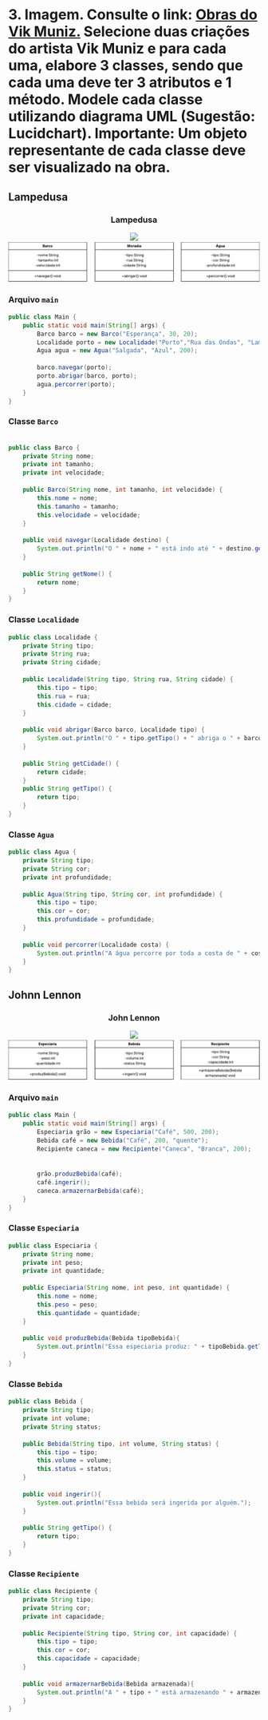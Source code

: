 # **3. Imagem. Consulte o link: <a href="https://www.culturagenial.com/vik-muniz-obras/">Obras do Vik Muniz.</a> Selecione duas criações do artista Vik Muniz e para cada uma, elabore 3 classes, sendo que cada uma deve ter 3 atributos e 1 método. Modele cada classe utilizando diagrama UML (Sugestão: Lucidchart). Importante: Um objeto representante de cada classe deve ser visualizado na obra.**

## Lampedusa 

<div align="center">
  <h3>Lampedusa</h3>
  <img src="https://cdn.culturagenial.com/imagens/lampedusa-cke.jpg?class=article">
</div>

<div align="center">
  <img src="lampedusa/lampedusa.png">
</div>

### Arquivo ``main``
```java
public class Main {
    public static void main(String[] args) {
        Barco barco = new Barco("Esperança", 30, 20);
        Localidade porto = new Localidade("Porto","Rua das Ondas", "Lampedusa");
        Agua agua = new Agua("Salgada", "Azul", 200);

        barco.navegar(porto);
        porto.abrigar(barco, porto);
        agua.percorrer(porto);
    }
}
```
### Classe ``Barco``
```java

public class Barco {
    private String nome;
    private int tamanho;
    private int velocidade;

    public Barco(String nome, int tamanho, int velocidade) {
        this.nome = nome;
        this.tamanho = tamanho;
        this.velocidade = velocidade;
    }

    public void navegar(Localidade destino) {
        System.out.println("O " + nome + " está indo até " + destino.getCidade());
    }

    public String getNome() {
        return nome;
    }
}

```
### Classe ``Localidade``
```java
public class Localidade {
    private String tipo;
    private String rua;
    private String cidade;

    public Localidade(String tipo, String rua, String cidade) {
        this.tipo = tipo;
        this.rua = rua;
        this.cidade = cidade;
    }

    public void abrigar(Barco barco, Localidade tipo) {
        System.out.println("O " + tipo.getTipo() + " abriga o " + barco.getNome());
    }

    public String getCidade() {
        return cidade;
    }
    public String getTipo() {
        return tipo;
    }
}
```
### Classe ``Agua``
```java
public class Agua {
    private String tipo;
    private String cor;
    private int profundidade;

    public Agua(String tipo, String cor, int profundidade) {
        this.tipo = tipo;
        this.cor = cor;
        this.profundidade = profundidade;
    }

    public void percorrer(Localidade costa) {
        System.out.println("A água percorre por toda a costa de " + costa.getCidade());
    }
}
```

## Johnn Lennon

<div align="center">
  <h3>John Lennon</h3>
  <img src="https://cdn.culturagenial.com/imagens/john-lennon-cke.jpg?class=article">
</div>

<div align="center">
  <img src="johnLennon/johnLennon.png">
</div>

### Arquivo ``main``

```java
public class Main {
    public static void main(String[] args) {
        Especiaria grão = new Especiaria("Café", 500, 200);
        Bebida café = new Bebida("Café", 200, "quente");
        Recipiente caneca = new Recipiente("Caneca", "Branca", 200);


        grão.produzBebida(café);
        café.ingerir();
        caneca.armazernarBebida(café);
    }
}
```

### Classe ``Especiaria``
```java
public class Especiaria {
    private String nome;
    private int peso;
    private int quantidade;

    public Especiaria(String nome, int peso, int quantidade) {
        this.nome = nome;
        this.peso = peso;
        this.quantidade = quantidade;
    }

    public void produzBebida(Bebida tipoBebida){
        System.out.println("Essa especiaria produz: " + tipoBebida.getTipo());
    }
}
```

### Classe ``Bebida``
```java
public class Bebida {
    private String tipo;
    private int volume;
    private String status;

    public Bebida(String tipo, int volume, String status) {
        this.tipo = tipo;
        this.volume = volume;
        this.status = status;
    }

    public void ingerir(){
        System.out.println("Essa bebida será ingerida por alguém.");
    }

    public String getTipo() {
        return tipo;
    }
}
```

### Classe ``Recipiente``
```java
public class Recipiente {
    private String tipo;
    private String cor;
    private int capacidade;

    public Recipiente(String tipo, String cor, int capacidade) {
        this.tipo = tipo;
        this.cor = cor;
        this.capacidade = capacidade;
    }

    public void armazernarBebida(Bebida armazenada){
        System.out.println("A " + tipo + " está armazenando " + armazenada.getTipo());
    }
}
```
